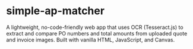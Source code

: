 # simple-ap-matcher
A lightweight, no-code-friendly web app that uses OCR (Tesseract.js) to extract and compare PO numbers and total amounts from uploaded quote and invoice images. Built with vanilla HTML, JavaScript, and Canvas.
